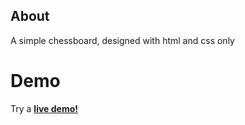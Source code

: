 ## About

A simple chessboard, designed with html and css only

# Demo

Try a <strong><a href="https://rhosen.github.io/chessboard/">live demo!</a></strong>


